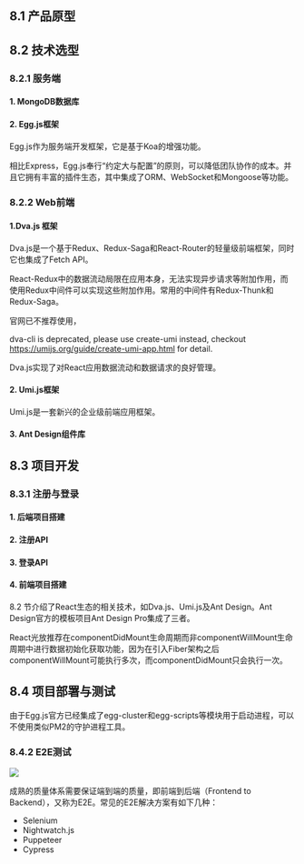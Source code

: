 ## 8.1 产品原型

## 8.2 技术选型

### 8.2.1 服务端

#### 1. MongoDB数据库

#### 2. Egg.js框架

Egg.js作为服务端开发框架，它是基于Koa的增强功能。

相比Express，Egg.js奉行“约定大与配置”的原则，可以降低团队协作的成本。并且它拥有丰富的插件生态，其中集成了ORM、WebSocket和Mongoose等功能。

### 8.2.2 Web前端

#### 1.Dva.js 框架

Dva.js是一个基于Redux、Redux-Saga和React-Router的轻量级前端框架，同时它也集成了Fetch API。

React-Redux中的数据流动局限在应用本身，无法实现异步请求等附加作用，而使用Redux中间件可以实现这些附加作用。常用的中间件有Redux-Thunk和Redux-Saga。

官网已不推荐使用，

dva-cli is deprecated, please use create-umi instead, checkout https://umijs.org/guide/create-umi-app.html for detail.

Dva.js实现了对React应用数据流动和数据请求的良好管理。

#### 2. Umi.js框架

Umi.js是一套新兴的企业级前端应用框架。

#### 3. Ant Design组件库

## 8.3 项目开发

### 8.3.1 注册与登录

#### 1. 后端项目搭建

#### 2. 注册API

#### 3. 登录API

#### 4. 前端项目搭建

8.2 节介绍了React生态的相关技术，如Dva.js、Umi.js及Ant Design。Ant Design官方的模板项目Ant Design Pro集成了三者。

React光放推荐在componentDidMount生命周期而非componentWillMount生命周期中进行数据初始化获取功能，因为在引入Fiber架构之后componentWillMount可能执行多次，而componentDidMount只会执行一次。

## 8.4 项目部署与测试

由于Egg.js官方已经集成了egg-cluster和egg-scripts等模块用于启动进程，可以不使用类似PM2的守护进程工具。

### 8.4.2 E2E测试

![](https://lark-assets-prod-aliyun.oss-cn-hangzhou.aliyuncs.com/yuque/0/2021/png/21377645/1619686348901-resources/19891056/png/6a2afb21-0397-4ed8-8c40-3562606b8e83.png?OSSAccessKeyId=LTAI4GGhPJmQ4HWCmhDAn4F5&Expires=1619688151&Signature=4rvhXUcM%2FRqcOgzf0DJeTAD8OI4%3D)

成熟的质量体系需要保证端到端的质量，即前端到后端（Frontend to Backend），又称为E2E。常见的E2E解决方案有如下几种：

- Selenium
- Nightwatch.js
- Puppeteer
- Cypress